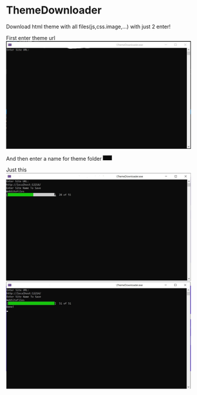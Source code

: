 # ThemeDownloader
Download html theme with all files(js,css.image,...) with just 2 enter!

First enter theme url
<img src="https://github.com/AliAminiP/ThemeDownloader/blob/master/ThemeDownloader/Files/ThemeDownloader1.jpg">

And then enter a name for theme folder
<img src="https://github.com/AliAminiP/ThemeDownloader/blob/master/ThemeDownloader/Files/ThemeDownloader2.jpg" style="width:25px">

Just this
<img src="https://github.com/AliAminiP/ThemeDownloader/blob/master/ThemeDownloader/Files/ThemeDownloader3.jpg">
<img src="https://github.com/AliAminiP/ThemeDownloader/blob/master/ThemeDownloader/Files/ThemeDownloader4.jpg">
